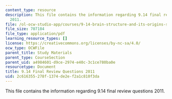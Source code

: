 ```yaml
---
content_type: resource
description: This file contains the information regarding 9.14 final review questions
  2011.
file: /ol-ocw-studio-app/courses/9-14-brain-structure-and-its-origins-spring-2014/2c616355278f1374de2ef2a1c810f3da_MIT9_14S14_FinalRevQue2011.pdf
file_size: 707184
file_type: application/pdf
learning_resource_types: []
license: https://creativecommons.org/licenses/by-nc-sa/4.0/
ocw_type: OCWFile
parent_title: Study Materials
parent_type: CourseSection
parent_uid: a4984601-d9ce-2974-e40c-3c1ce780ba0e
resourcetype: Document
title: 9.14 Final Review Questions 2011
uid: 2c616355-278f-1374-de2e-f2a1c810f3da
---
```

This file contains the information regarding 9.14 final review questions 2011.